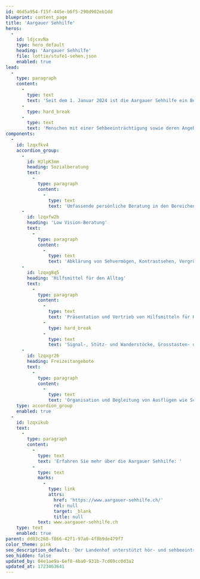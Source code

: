 ```yaml
---
id: 46d5a954-f15f-445e-b6f5-290d902eb1dd
blueprint: content_page
title: 'Aargauer Sehhilfe'
heros:
  -
    id: ldjcxvNa
    type: hero_default
    heading: 'Aargauer Sehhilfe'
    file: lottie/stufe1-sehen.json
    enabled: true
lead:
  -
    type: paragraph
    content:
      -
        type: text
        text: 'Seit dem 1. Januar 2024 ist die Aargauer Sehhilfe ein Bereich des Landenhofs. '
      -
        type: hard_break
      -
        type: text
        text: 'Menschen mit einer Sehbeeinträchtigung sowie deren Angehörige finden bei der Aargauer Sehhilfe folgende Angebote:'
components:
  -
    id: lzqxfkv4
    accordion_group:
      -
        id: HJlpK3mm
        heading: Sozialberatung
        text:
          -
            type: paragraph
            content:
              -
                type: text
                text: 'Umfassende persönliche Beratung in den Bereichen Gesundheit, Alltagsaktivitäten, Kommunikation, Beziehung, Mobilität, Arbeit, Sozialversicherungen, Finanzen, Wohnen und Freizeit, Vermitteln von Dienstleistungen und Angeboten wie beispielsweise Training für Orientierung und Mobilität sowie Lebenspraktische Fähigkeiten.'
      -
        id: lzqxfw2b
        heading: 'Low Vision-Beratung'
        text:
          -
            type: paragraph
            content:
              -
                type: text
                text: 'Abklärung von Sehvermögen, Kontrastsehen, Vergrösserungsbedarf, Blendschutzbedarf und Lichtbedarf. Individuelles Ermitteln geeigneter optischer Hilfsmittel wie Lupenbrillen, Lupen, Bildschirmlesegeräte, Blendschutzgläser und Beleuchtung.'
      -
        id: lzqxg8q5
        heading: 'Hilfsmittel für den Alltag'
        text:
          -
            type: paragraph
            content:
              -
                type: text
                text: 'Präsentation und Vertrieb von Hilfsmitteln für Haushalt, Alltag und Freizeit:'
              -
                type: hard_break
              -
                type: text
                text: 'Signal-, Stütz- und Wanderstöcke, Grosstasten- und Mobiltelefone, Uhren und Wecker, Küchen- und Personenwaage, Abspielgeräte für Hörbücher, Gesellschaftsspiele und vieles mehr.'
      -
        id: lzqxgr26
        heading: Freizeitangebote
        text:
          -
            type: paragraph
            content:
              -
                type: text
                text: 'Organisation und Begleitung von Ausflügen wie Schifffahrt, Lesung, Museumsbesuche.'
    type: accordion_group
    enabled: true
  -
    id: lzqxikub
    text:
      -
        type: paragraph
        content:
          -
            type: text
            text: 'Erfahren Sie mehr über die Aargauer Sehhilfe: '
          -
            type: text
            marks:
              -
                type: link
                attrs:
                  href: 'https://www.aargauer-sehhilfe.ch/'
                  rel: null
                  target: _blank
                  title: null
            text: www.aargauer-sehhilfe.ch
    type: text
    enabled: true
parent: dd03c268-f866-42f1-97a0-4f8b9de479f7
color_theme: pink
seo_description_default: 'Der Landenhof unterstützt hör- und sehbeeinträchtigte Kinder & Jugendliche in ihrem selbstbestimmten Leben durch Förderung ihrer Fähigkeiten & Entwicklung'
seo_hidden: false
updated_by: 04e1ae9a-6ef8-4ba0-931b-7cd69cc0d3a2
updated_at: 1723463641
---
```

